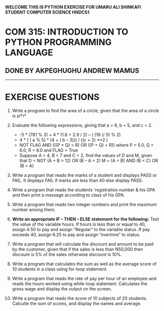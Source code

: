 **WELCOME THIS IS PYTHON EXERCISE FOR UMARU ALI SHINKAFI STUDENT COMPUTER SCIENCE HNDCS1**
# COM 315: INTRODUCTION TO PYTHON PROGRAMMING LANGUAGE
## DONE BY AKPEGHUGHU ANDREW MAMUS

--------------------------------------------------------------------------------------------
# EXERCISE QUESTIONS

1.  Write a program to find the area of a circle, given that the area of a circle is pi*r² 

2.  Evaluate the following expressions, giving that a = 6, b = 5, and c = 2.
    -   -5 * (781 % 3) + 4 * (1.6 + 2.9 / 2) – ( (19 // 5) % 2)
    -   4 * ( ( a % 5) * (4 + ( b – 3))) / ((c + 2) **2 )
    -   NOT FLAG AND (((P * Q) > R) OR ((P + Q) < R))
        where P = 5.0, Q = 6.0, R = 8.0 and FLAG = True
    -   Suppose A = 4, B = 7 and C = 2, find the values of D and M, given that
        D = NOT (A + B > 12) OR (B – A < 2)
        M = (A < B) AND (B < C) OR (B = A)

3.  Write a program that reads the marks of a student and displays PASS or FAIL. It displays FAIL if marks are less than 40 else display PASS.

4.  Write a program that reads the students ‘registration number & his GPA and then print a message     according to class of his GPA.

5.  Write a program that reads two integer numbers and print the maximum number among them.

6.  **Write an appropriate IF – THEN – ELSE statement for the following:**
    Test the value of the variable hours. If hours is less than or equal to 40, assign 4.50 to pay and assign “Regular” to the variable status. If pay exceeds 40, assign 6.25 to pay and assign “overtime” to status.

7.  Write a program that will calculate the discount and amount to be paid by the customer, given that if the sales is less than N50,000 then discount is 5% of the sales otherwise discount is 10%.

8.  Write a program that calculates the sum as well as the average score of 10 students in a class using for-loop statement.

9.  Write a program that reads the rate of pay per hour of an employee and reads the hours worked using while-loop statement. Calculates the gross wage and display the output on the screen.

10. Write a program that reads the score of 10 subjects of 20 students. Calculte the sum of scores, and display the names and average.